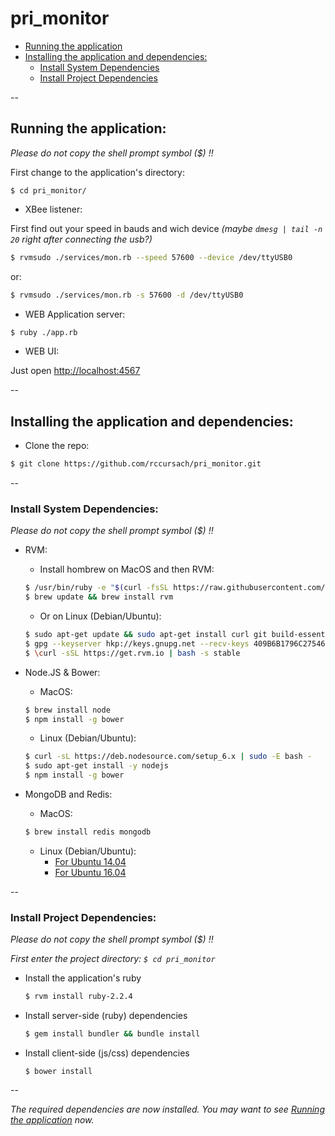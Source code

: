 # pri_monitor
* [Running the application](#running-the-application)
* [Installing the application and dependencies:](#installing-the-application-and-dependencies)
  * [Install System Dependencies](#install-system-dependencies)
  * [Install Project Dependencies](#install-project-dependencies)
  
--

## Running the application:

*Please do not copy the shell prompt symbol ($) !!*

First change to the application's directory:

`$ cd pri_monitor/`

  * XBee listener:
  
  First find out your speed in bauds and wich device *(maybe `dmesg | tail -n 20` right after connecting the usb?)*
  
  ```bash
  $ rvmsudo ./services/mon.rb --speed 57600 --device /dev/ttyUSB0
  ```

  or:

  ```bash
  $ rvmsudo ./services/mon.rb -s 57600 -d /dev/ttyUSB0
  ```
  
  * WEB Application server:
  ```bash
  $ ruby ./app.rb
  ```
  
  * WEB UI:
  
  Just open [http://localhost:4567](http://localhost:4567)
  
--

## Installing the application and dependencies:

* Clone the repo:
```bash
$ git clone https://github.com/rccursach/pri_monitor.git
```

--

### Install System Dependencies:

  *Please do not copy the shell prompt symbol ($) !!*
  
  * RVM:
    * Install hombrew on MacOS and then RVM:
    
    ```bash
    $ /usr/bin/ruby -e "$(curl -fsSL https://raw.githubusercontent.com/Homebrew/install/master/install)"
    $ brew update && brew install rvm
    ```
    * Or on Linux (Debian/Ubuntu):
    
    ```bash
    $ sudo apt-get update && sudo apt-get install curl git build-essential
    $ gpg --keyserver hkp://keys.gnupg.net --recv-keys 409B6B1796C275462A1703113804BB82D39DC0E3
    $ \curl -sSL https://get.rvm.io | bash -s stable
    ```

  * Node.JS & Bower:
    * MacOS:
    ```bash
    $ brew install node
    $ npm install -g bower
    ```
    
    * Linux (Debian/Ubuntu):
    ```bash
    $ curl -sL https://deb.nodesource.com/setup_6.x | sudo -E bash -
    $ sudo apt-get install -y nodejs
    $ npm install -g bower
    ```
    
  * MongoDB and Redis:
    * MacOS:
    ```bash
    $ brew install redis mongodb
    ```
    
    * Linux (Debian/Ubuntu):
      * [For Ubuntu 14.04](https://www.digitalocean.com/community/tutorials/how-to-install-mongodb-on-ubuntu-14-04)
      * [For Ubuntu 16.04](https://www.digitalocean.com/community/tutorials/how-to-install-mongodb-on-ubuntu-16-04)

--

### Install Project Dependencies:

*Please do not copy the shell prompt symbol ($) !!*

*First enter the project directory: `$ cd pri_monitor`*

  * Install the application's ruby
    ```bash
    $ rvm install ruby-2.2.4
    ```
    
  * Install server-side (ruby) dependencies
    ```bash
    $ gem install bundler && bundle install
    ```
  
  * Install client-side (js/css) dependencies
    ```
    $ bower install
    ```
--

*The required dependencies are now installed. You may want to see [Running the application](#running-the-application) now.*
